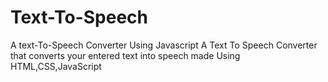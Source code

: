 # Text-To-Speech
A text-To-Speech Converter Using Javascript
A Text To Speech Converter that converts your entered text into speech made Using HTML,CSS,JavaScript
